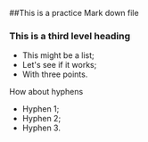 ##This is a practice Mark down file

### This is a third level heading

* This might be a list;
* Let's see if it works;
* With three points.

How about hyphens

- Hyphen 1;
- Hyphen 2;
- Hyphen 3.
